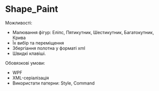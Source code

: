 # Shape_Paint

Можливості:

 + Малювання фігур: Еліпс, Пятикутник, Шестикутник, Багатокутник, Крива
 + Їх вибір та переміщення
 + Збергіання полотна у форматі xml
 + Швидкі клавіші.

Обовязкові умови:

 + WPF
 + XML-серіалізація
 + Використати патерни: Style, Command
